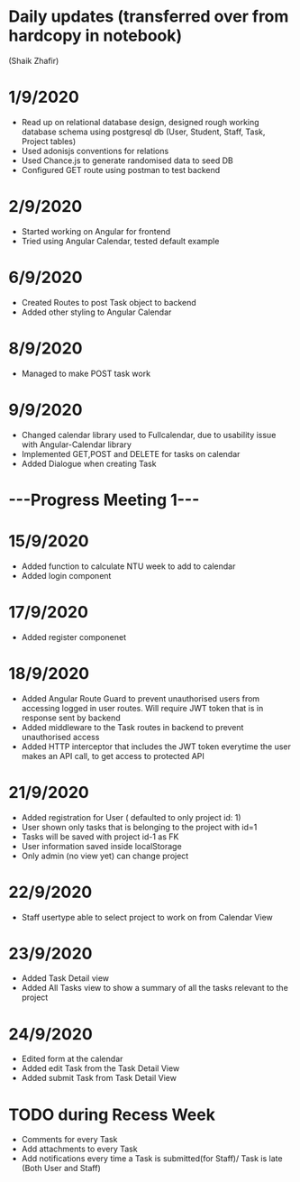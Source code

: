 # Daily updates (transferred over from hardcopy in notebook) 
(Shaik Zhafir)

# 1/9/2020 
- Read up on relational database design, designed rough working database schema using postgresql db (User, Student, Staff, Task, Project tables)
- Used adonisjs conventions for relations
- Used Chance.js to generate randomised data to seed DB
- Configured GET route using postman to test backend 

# 2/9/2020
- Started working on Angular for frontend
- Tried using Angular Calendar, tested default example

# 6/9/2020
- Created Routes to post Task object to backend
- Added other styling to Angular Calendar

# 8/9/2020
- Managed to make POST task work

# 9/9/2020
- Changed calendar library used to Fullcalendar, due to usability issue with Angular-Calendar library
- Implemented GET,POST and DELETE for tasks on calendar
- Added Dialogue when creating Task

# ---Progress Meeting 1---

# 15/9/2020
- Added function to calculate NTU week to add to calendar
- Added login component 

# 17/9/2020
- Added register componenet

# 18/9/2020
- Added Angular Route Guard to prevent unauthorised users from accessing logged in user routes. Will require JWT token that is in response sent by backend 
- Added middleware to the Task routes in backend to prevent unauthorised access
- Added HTTP interceptor that includes the JWT token everytime the user makes an API call, to get access to protected API

# 21/9/2020
- Added registration for User ( defaulted to only project id: 1) 
- User shown only tasks that is belonging to the project with id=1
- Tasks will be saved with project id-1 as FK
- User information saved inside localStorage
- Only admin (no view yet) can change project

# 22/9/2020
- Staff usertype able to select project to work on from Calendar View

# 23/9/2020
- Added Task Detail view
- Added All Tasks view to show a summary of all the tasks relevant to the project

# 24/9/2020
- Edited form at the calendar
- Added edit Task from the Task Detail View
- Added submit Task from Task Detail View

# TODO during Recess Week
- Comments for every Task
- Add attachments to every Task
- Add notifications every time a Task is submitted(for Staff)/ Task is late (Both User and Staff)
